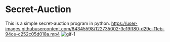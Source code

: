 # Secret-Auction
This is a simple secret-auction program in python.
https://user-images.githubusercontent.com/84345598/122735002-3c19ff80-d29c-11eb-94ce-c252c05d018a.mp4
![gif-1](https://user-images.githubusercontent.com/84345598/122747021-362a1b80-d2a8-11eb-869e-8d6173258673.gif)
